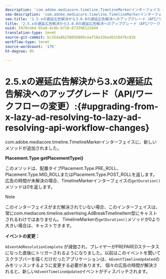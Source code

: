 ```yaml
---
description: 'com.adobe.mediacore.timeline.TimelineMarkerインターフェイスに、新しいメソッドが含まれるようになりました '
seo-description: 'com.adobe.mediacore.timeline.TimelineMarkerインターフェイスに、新しいメソッドが含まれるようになりました '
seo-title: '2.5.xの遅延広告解決から3.0.0の遅延広告解決へのアップグレード（API/ワークフローの変更） '
title: '2.5.xの遅延広告解決から3.0.0の遅延広告解決へのアップグレード（API/ワークフローの変更） '
uuid: 5870ceb4-93a8-4c8b-b716-673396122644
translation-type: tm+mt
source-git-commit: bc35da8b258056809ceaf18e33bed631047bc81b
workflow-type: tm+mt
source-wordcount: '176'
ht-degree: 0%

---
```



# 2.5.xの遅延広告解決から3.xの遅延広告解決へのアップグレード（API/ワークフローの変更）:{#upgrading-from-x-lazy-ad-resolving-to-lazy-ad-resolving-api-workflow-changes}

com.adobe.mediacore.timeline.TimelineMarkerインターフェイスに、新しいメソッドが追加されました。

**Placement.Type getPlacementType()**

このメソッドは、配置タイプPlacement.Type.PRE_ROLL、Placement.Type.MID_ROLLまたはPlacement.Type.POST_ROLLを返します。 広告の時間が未解決の場合、TimelineMarkerインターフェイスの`getDuration()`メソッドは0を返します。

>[!NOTE]
>
>このインターフェイスがまだ解決されていない場合、このインターフェイスは、常にcom.mediacore.timeline.advertising.AdBreakTimelineItem型にキャストされるわけではありません。 TimelineMarkerの`getDuration()`メソッドが0より大きい場合は、キャストできます。

**イベントの変更：**

`kEventAdResolutionComplete` が減価され、プレイヤーがPREPAREDステータスになった直後にトリガーされるようになりました。以前はこのイベントを聞いてスクラブバーを描くだけだったアプリケーションは、`kEventTimelineUpdated`のみをリッスンするように変更する必要があります。 個々の広告の時間が解決されると、新しい`kEventTimelineUpdated`イベントがディスパッチされます。
